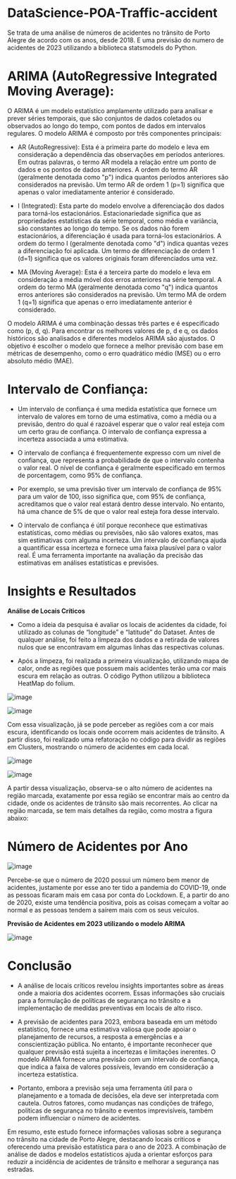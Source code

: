 # DataScience-POA-Traffic-accident
Se trata de uma análise de números de acidentes no trânsito de Porto Alegre de acordo com os anos, desde 2018. E uma previsão do numero de acidentes de 2023 utilizando a biblioteca statsmodels do Python.

# ARIMA (AutoRegressive Integrated Moving Average):

O ARIMA é um modelo estatístico amplamente utilizado para analisar e prever séries temporais, que são conjuntos de dados coletados ou observados ao longo do tempo, com pontos de dados em intervalos regulares. O modelo ARIMA é composto por três componentes principais:

* AR (AutoRegressive): Esta é a primeira parte do modelo e leva em consideração a dependência das observações em períodos anteriores. Em outras palavras, o termo AR modela a relação entre um ponto de dados e os pontos de dados anteriores. A ordem do termo AR (geralmente denotada como "p") indica quantos períodos anteriores são considerados na previsão. Um termo AR de ordem 1 (p=1) significa que apenas o valor imediatamente anterior é considerado.

* I (Integrated): Esta parte do modelo envolve a diferenciação dos dados para torná-los estacionários. Estacionariedade significa que as propriedades estatísticas da série temporal, como média e variância, são constantes ao longo do tempo. Se os dados não forem estacionários, a diferenciação é usada para torná-los estacionários. A ordem do termo I (geralmente denotada como "d") indica quantas vezes a diferenciação foi aplicada. Um termo de diferenciação de ordem 1 (d=1) significa que os valores originais foram diferenciados uma vez.

* MA (Moving Average): Esta é a terceira parte do modelo e leva em consideração a média móvel dos erros anteriores na série temporal. A ordem do termo MA (geralmente denotada como "q") indica quantos erros anteriores são considerados na previsão. Um termo MA de ordem 1 (q=1) significa que apenas o erro imediatamente anterior é considerado.

O modelo ARIMA é uma combinação dessas três partes e é especificado como (p, d, q). Para encontrar os melhores valores de p, d e q, os dados históricos são analisados e diferentes modelos ARIMA são ajustados. O objetivo é escolher o modelo que fornece a melhor previsão com base em métricas de desempenho, como o erro quadrático médio (MSE) ou o erro absoluto médio (MAE).

# Intervalo de Confiança:

* Um intervalo de confiança é uma medida estatística que fornece um intervalo de valores em torno de uma estimativa, como a média ou a previsão, dentro do qual é razoável esperar que o valor real esteja com um certo grau de confiança. O intervalo de confiança expressa a incerteza associada a uma estimativa.

* O intervalo de confiança é frequentemente expresso com um nível de confiança, que representa a probabilidade de que o intervalo contenha o valor real. O nível de confiança é geralmente especificado em termos de porcentagem, como 95% de confiança.

* Por exemplo, se uma previsão tiver um intervalo de confiança de 95% para um valor de 100, isso significa que, com 95% de confiança, acreditamos que o valor real estará dentro desse intervalo. No entanto, há uma chance de 5% de que o valor real esteja fora desse intervalo.

* O intervalo de confiança é útil porque reconhece que estimativas estatísticas, como médias ou previsões, não são valores exatos, mas sim estimativas com alguma incerteza. Um intervalo de confiança ajuda a quantificar essa incerteza e fornece uma faixa plausível para o valor real. É uma ferramenta importante na avaliação da precisão das estimativas em análises estatísticas e previsões.
  
# Insights e Resultados

**Análise de Locais Críticos**

* Como a ideia da pesquisa é avaliar os locais de acidentes da cidade, foi utilizado as colunas de “longitude” e “latitude” do Dataset. Antes de qualquer análise, foi feito a limpeza dos dados e a retirada de valores nulos que se encontravam em algumas linhas das respectivas colunas.

* Após a limpeza, foi realizada a primeira visualização, utilizando mapa de calor, onde as regiões que possuem mais acidentes terão uma cor mais escura em relação as outras. O código Python utilizou a biblioteca HeatMap do folium.

![image](https://github.com/GeorgeMarquesfs/DataScience-POA-Traffic-accident/assets/102534476/faef5673-b774-49b3-bfad-6dbb8a086500)

![image](https://github.com/GeorgeMarquesfs/DataScience-POA-Traffic-accident/assets/102534476/c8d36d8a-4f42-40f3-a344-7a2d4980409b)

Com essa visualização, já se pode perceber as regiões com a cor mais escura, identificando os locais onde ocorrem mais acidentes de trânsito. A partir disso, foi realizado uma refatoração no código para dividir as regiões em Clusters, mostrando o número de acidentes em cada local.

![image](https://github.com/GeorgeMarquesfs/DataScience-POA-Traffic-accident/assets/102534476/bec6505a-48da-4304-96d8-444f54aa510f)

![image](https://github.com/GeorgeMarquesfs/DataScience-POA-Traffic-accident/assets/102534476/c8d32c2f-2a61-49a0-a930-b9788c93087f)

A partir dessa visualização, observa-se o alto número de acidentes na região marcada, exatamente por essa região se encontrar mais ao centro da cidade, onde os acidentes de trânsito são mais recorrentes. Ao clicar na região marcada, se tem mais detalhes da região, como mostra a figura abaixo:

# Número de Acidentes por Ano

![image](https://github.com/GeorgeMarquesfs/DataScience-POA-Traffic-accident/assets/102534476/87e35e67-d87b-4785-9e47-2ae4ed407033)

Percebe-se que o número de 2020 possui um número bem menor de acidentes, justamente por esse ano ter tido a pandemia do COVID-19, onde as pessoas ficaram mais em casa por conta do Lockdown. E, a partir do ano de 2020, existe uma tendência positiva, pois as coisas começam a voltar ao normal e as pessoas tendem a saírem mais com os seus veículos.


**Previsão de Acidentes em 2023 utilizando o modelo ARIMA**

![image](https://github.com/GeorgeMarquesfs/DataScience-POA-Traffic-accident/assets/102534476/33d25a09-89a6-46e7-8cbc-1f69b22d6cbd)


# Conclusão

* A análise de locais críticos revelou insights importantes sobre as áreas onde a maioria dos acidentes ocorrem. Essas informações são cruciais para a formulação de políticas de segurança no trânsito e a implementação de medidas preventivas em locais de alto risco.

* A previsão de acidentes para 2023, embora baseada em um método estatístico, fornece uma estimativa valiosa que pode apoiar o planejamento de recursos, a resposta a emergências e a conscientização pública. No entanto, é importante reconhecer que qualquer previsão está sujeita a incertezas e limitações inerentes. O modelo ARIMA fornece uma previsão com um intervalo de confiança, que indica a faixa de valores possíveis, levando em consideração a incerteza estatística.

* Portanto, embora a previsão seja uma ferramenta útil para o planejamento e a tomada de decisões, ela deve ser interpretada com cautela. Outros fatores, como mudanças nas condições de tráfego, políticas de segurança no trânsito e eventos imprevisíveis, também podem influenciar o número de acidentes.

Em resumo, este estudo fornece informações valiosas sobre a segurança no trânsito na cidade de Porto Alegre, destacando locais críticos e oferecendo uma previsão estatística para o ano de 2023. A combinação de análise de dados e modelos estatísticos ajuda a orientar esforços para reduzir a incidência de acidentes de trânsito e melhorar a segurança nas estradas.














